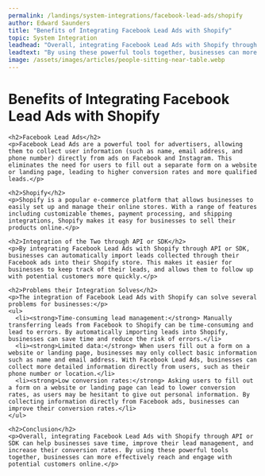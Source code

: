 ```yaml
---
permalink: /landings/system-integrations/facebook-lead-ads/shopify
author: Edward Saunders
title: "Benefits of Integrating Facebook Lead Ads with Shopify"
topic: System Integration
leadhead: "Overall, integrating Facebook Lead Ads with Shopify through API or SDK can help businesses save time, improve their lead management, and increase their conversion rates"
leadtext: "By using these powerful tools together, businesses can more effectively reach and engage with potential customers online."
image: /assets/images/articles/people-sitting-near-table.webp
---
```

<div class="arttext">    <h1>Benefits of Integrating Facebook Lead Ads with Shopify</h1>
    
    <h2>Facebook Lead Ads</h2>
    <p>Facebook Lead Ads are a powerful tool for advertisers, allowing them to collect user information (such as name, email address, and phone number) directly from ads on Facebook and Instagram. This eliminates the need for users to fill out a separate form on a website or landing page, leading to higher conversion rates and more qualified leads.</p>
    
    <h2>Shopify</h2>
    <p>Shopify is a popular e-commerce platform that allows businesses to easily set up and manage their online stores. With a range of features including customizable themes, payment processing, and shipping integrations, Shopify makes it easy for businesses to sell their products online.</p>
    
    <h2>Integration of the Two through API or SDK</h2>
    <p>By integrating Facebook Lead Ads with Shopify through API or SDK, businesses can automatically import leads collected through their Facebook ads into their Shopify store. This makes it easier for businesses to keep track of their leads, and allows them to follow up with potential customers more quickly.</p>
    
    <h2>Problems their Integration Solves</h2>
    <p>The integration of Facebook Lead Ads with Shopify can solve several problems for businesses:</p>
    <ul>
      <li><strong>Time-consuming lead management:</strong> Manually transferring leads from Facebook to Shopify can be time-consuming and lead to errors. By automatically importing leads into Shopify, businesses can save time and reduce the risk of errors.</li>
      <li><strong>Limited data:</strong> When users fill out a form on a website or landing page, businesses may only collect basic information such as name and email address. With Facebook Lead Ads, businesses can collect more detailed information directly from users, such as their phone number or location.</li>
      <li><strong>Low conversion rates:</strong> Asking users to fill out a form on a website or landing page can lead to lower conversion rates, as users may be hesitant to give out personal information. By collecting information directly from Facebook ads, businesses can improve their conversion rates.</li>
    </ul>
    
    <h2>Conclusion</h2>
    <p>Overall, integrating Facebook Lead Ads with Shopify through API or SDK can help businesses save time, improve their lead management, and increase their conversion rates. By using these powerful tools together, businesses can more effectively reach and engage with potential customers online.</p>
</div>